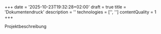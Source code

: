 +++
date = '2025-10-23T19:32:28+02:00'
draft = true
title = 'Dokumentendruck'
description = ''
technologies = ['', '']
contentQuality = 1
+++

Projektbeschreibung
